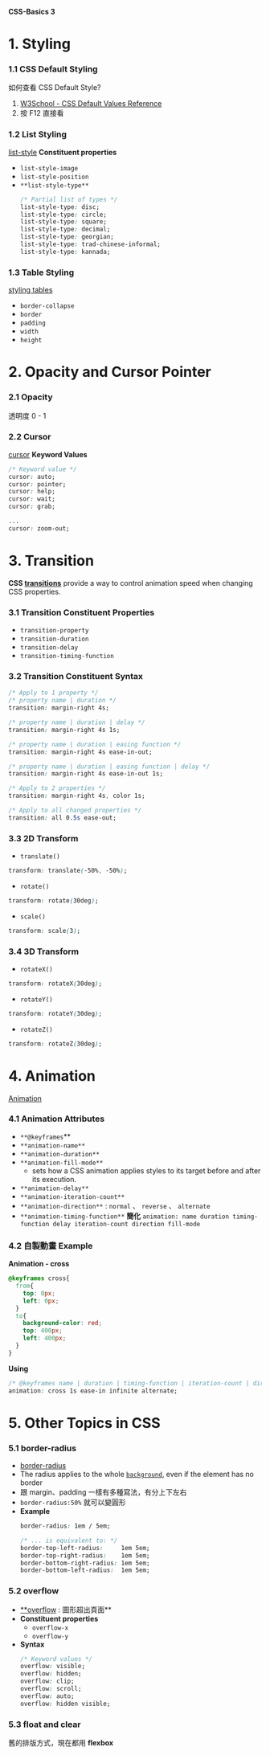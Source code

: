 **CSS-Basics 3**  
# 1. Styling
### 1.1  CSS Default Styling
如何查看 CSS Default Style?
1. [W3School - CSS Default Values Reference](https://www.w3schools.com/csSref/css_default_values.asp)
2. 按 F12 直接看
### **1.2  List Styling**
[list-style](https://developer.mozilla.org/en-US/docs/Web/CSS/list-style)
**Constituent properties**
- `list-style-image`
- `list-style-position`
- `**list-style-type**`
    ```css
    /* Partial list of types */
    list-style-type: disc;
    list-style-type: circle;
    list-style-type: square;
    list-style-type: decimal;
    list-style-type: georgian;
    list-style-type: trad-chinese-informal;
    list-style-type: kannada;
    ``` 
### 1.3  Table Styling
[styling tables](https://developer.mozilla.org/en-US/docs/Learn/CSS/Building_blocks/Styling_tables)
- `border-collapse`
- `border`
- `padding`
- `width`
- `height`
# 2. Opacity and Cursor Pointer
### 2.1  Opacity
透明度 0 - 1
### 2.2 Cursor
[cursor](https://developer.mozilla.org/en-US/docs/Web/CSS/cursor)
**Keyword Values**
```css
/* Keyword value */
cursor: auto;
cursor: pointer;
cursor: help;
cursor: wait;
cursor: grab;

...
cursor: zoom-out;
```
# 3. Transition
**CSS [transitions](https://developer.mozilla.org/en-US/docs/Web/CSS/transition#constituent_properties)** provide a way to control animation speed when changing CSS properties.
### 3.1  Transition Constituent Properties
- `transition-property`
- `transition-duration`
- `transition-delay`
- `transition-timing-function`
### 3.2  Transition Constituent Syntax
```css
/* Apply to 1 property */
/* property name | duration */
transition: margin-right 4s;

/* property name | duration | delay */
transition: margin-right 4s 1s;

/* property name | duration | easing function */
transition: margin-right 4s ease-in-out;

/* property name | duration | easing function | delay */
transition: margin-right 4s ease-in-out 1s;

/* Apply to 2 properties */
transition: margin-right 4s, color 1s;

/* Apply to all changed properties */
transition: all 0.5s ease-out;
```
### 3.3  2D Transform
- `translate()`
```css
transform: translate(-50%, -50%);
```
- `rotate()`
```css
transform: rotate(30deg);
```
- `scale()`
```css
transform: scale(3);
```
### 3.4  3D Transform
- `rotateX()`
```css
transform: rotateX(30deg);
```
- `rotateY()`
```css
transform: rotateY(30deg);
```
- `rotateZ()`
```css
transform: rotateZ(30deg); 
```
# 4. Animation
[Animation](https://developer.mozilla.org/en-US/docs/Web/CSS/animation)
### 4.1  Animation Attributes
- `**@keyframes`**
- `**animation-name**`
- `**animation-duration**`
- `**animation-fill-mode**`
    - sets how a CSS animation applies styles to its target before and after its execution.
- `**animation-delay**`
- `**animation-iteration-count**`
- `**animation-direction**`  :  `normal` 、 `reverse` 、 `alternate`
- `**animation-timing-function**`
**簡化** 
 `animation: name duration timing-function delay iteration-count direction fill-mode` 
### 4.2  自製動畫 Example
**Animation - cross**
```css
@keyframes cross{
  from{
    top: 0px;
    left: 0px;
  }
  to{
    background-color: red;
    top: 400px;
    left: 400px;
  }
}
```
**Using**
```css
/* @keyframes name | duration | timing-function | iteration-count | direction */
animation: cross 1s ease-in infinite alternate;
```
# 5. Other Topics in CSS
### 5.1  border-radius
- [border-radius](https://developer.mozilla.org/en-US/docs/Web/CSS/border-radius)
- The radius applies to the whole [`background`](https://developer.mozilla.org/en-US/docs/Web/CSS/background), even if the element has no border
- 跟 margin、padding 一樣有多種寫法，有分上下左右
- `border-radius:50%` 就可以變圓形
- **Example**   
    ```css
    border-radius: 1em / 5em;
    
    /* ... is equivalent to: */
    border-top-left-radius:     1em 5em;
    border-top-right-radius:    1em 5em;
    border-bottom-right-radius: 1em 5em;
    border-bottom-left-radius:  1em 5em;
    ```
### 5.2  overflow
- [**overflow](https://developer.mozilla.org/en-US/docs/Web/CSS/overflow) : 圖形超出頁面**
- **Constituent properties**
    - `overflow-x`
    - `overflow-y`
- **Syntax**  
    ```css
    /* Keyword values */
    overflow: visible;
    overflow: hidden;
    overflow: clip;
    overflow: scroll;
    overflow: auto;
    overflow: hidden visible;
    ```  
### 5.3  float and clear
舊的排版方式，現在都用 **flexbox**
